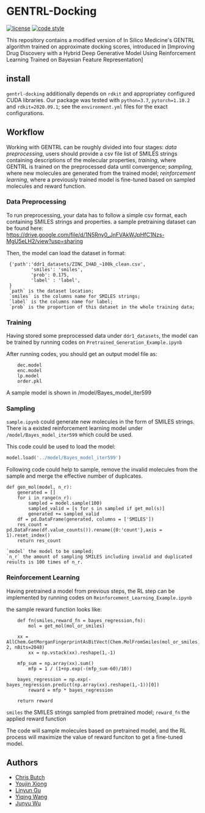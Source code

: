 # GENTRL-Docking

[![license](https://img.shields.io/github/license/microsoft/molecule-generation.svg)](https://github.com/microsoft/molecule-generation/blob/main/LICENSE)
[![code style](https://img.shields.io/badge/code%20style-black-202020.svg)](https://github.com/ambv/black)

This repository contains a modified version of In Silico Medicine's GENTRL algorithm trained on approximate docking scores, 
introduced in [Improving Drug Discovery with a Hybrid Deep Generative Model Using Reinforcement Learning Trained on Bayesian Feature Representation]

## install

`gentrl-docking` additionally depends on `rdkit` and appropriatey configured CUDA libraries.
Our package was tested with `python=3.7`, `pytorch=1.10.2` and `rdkit=2020.09.1`; 
see the `environment.yml` files for the exact configurations.

## Workflow

Working with GENTRL can be roughly divided into four stages:
*data preprocessing*, users should provide a csv file list of SMILES strings containing descriptions of the molecular properties,
*training*, where GENTRL is trained on the preprocessed data until convergence;
*sampling*, where new molecules are generated from the trained model;
*reinforcement learning*, where a previously trained model is fine-tuned based on sampled molecules and reward function.

### Data Preprocessing

To run preprocessing, your data has to follow a simple csv format, each containing SMILES strings and properties.
a sample pretraining dataset can be found here: https://drive.google.com/file/d/1N5Rny0_JnFVAkWJpHfC1Nzs-MgU5eLH2/view?usp=sharing

Then, the model can load the dataset in format:
```
 {'path':'ddr1_datasets/ZINC_IHAD_~100k_clean.csv',
         'smiles': 'smiles',
         'prob': 0.175,
         'label' : 'label',
 }
 `path` is the dataset location;
 `smiles` is the columns name for SMILES strings;
 `label` is the columns name for label;
 `prob` is the proportion of this dataset in the whole training data;
```

### Training

Having stored some preprocessed data under `ddr1_datasets`, the model can be trained by running codes on `Pretrained_Generation_Example.ipynb`

After running codes, you should get an output model file as:
```
    dec.model
    enc.model
    lp.model
    order.pkl
```
A sample model is shown in /model/Bayes_model_iter599


### Sampling

`sample.ipynb`  could generate new molecules in the form of SMILES strings. There is a existed reinforcement learning model under `/model/Bayes_model_iter599`  which could be used.  

This code could be used to load the model:

```python
model.load('../model/Bayes_model_iter599')
```

Following code could help to sample, remove the invalid molecules from the sample and merge the effective number of duplicates.

```
def gen_mol(model, n_r):
    generated = []
    for i in range(n_r):
        sampled = model.sample(100)
        sampled_valid = [s for s in sampled if get_mol(s)]
        generated += sampled_valid
    df = pd.DataFrame(generated, columns = ['SMILES'])
    res_count = pd.DataFrame(df.value_counts()).rename({0:'count'},axis = 1).reset_index()
    return res_count

`model` the model to be sampled;
`n_r` the amount of sampling SMILES including invalid and duplicated results is 100 times of n_r.
```



### Reinforcement Learning

Having pretrained a model from previous steps, the RL step can be implemented by running codes on `Reinforcement_Learning_Example.ipynb` 

the sample reward function looks like:
```
    def fn(smiles,reward_fn = bayes_regression,fn):
        mol = get_mol(mol_or_smiles)
        
	xx = AllChem.GetMorganFingerprintAsBitVect(Chem.MolFromSmiles(mol_or_smiles), 2, nBits=2048)
        xx = np.vstack(xx).reshape(1,-1)
        
	mfp_sum = np.array(xx).sum()
        mfp = 1 / (1+np.exp(-(mfp_sum-60)/10))
        
	bayes_regression = np.exp(-bayes_regression.predict(np.array(xx).reshape(1,-1))[0])
        reward = mfp * bayes_regression
        
	return reward
```
`smiles` the SMILES strings sampled from pretrained model;
`reward_fn` the applied reward function

The code will sample molecules based on pretrained model, and the RL process will maximize the value of reward funciton to get a fine-tuned model.

## Authors
* [Chris Butch](mailto:chrisbutch@nju.edu.cn)
* [Youjin Xiong](mailto:xiongyoujin@foxmail.com)
* [Linyun Gu](mailto:gu_lingyun@icekredit.com)
* [Yiqing Wang](mailto:yiqingwangusc@gmail.com)
* [Junyu Wu](mailto:wu_junyu@icekredit.com)
